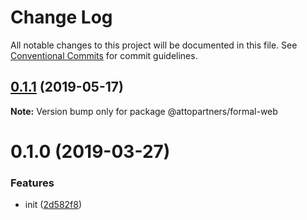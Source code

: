 # Change Log

All notable changes to this project will be documented in this file.
See [Conventional Commits](https://conventionalcommits.org) for commit guidelines.

## [0.1.1](https://github.com/kevinwolfcr/formal/compare/v0.1.0...v0.1.1) (2019-05-17)

**Note:** Version bump only for package @attopartners/formal-web





# 0.1.0 (2019-03-27)

### Features

- init ([2d582f8](https://github.com/kevinwolfcr/formal/commit/2d582f8))
